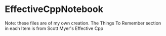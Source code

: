 # EffectiveCppNotebook

Note: these files are of my own creation. The Things To Remember section in each Item is from Scott Myer's Effective Cpp
